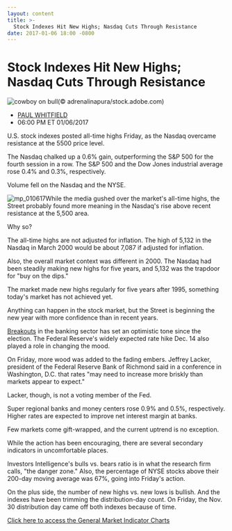 ```yaml
---
layout: content
title: >-
  Stock Indexes Hit New Highs; Nasdaq Cuts Through Resistance
date: 2017-01-06 18:00 -0800
---
```



Stock Indexes Hit New Highs; Nasdaq Cuts Through Resistance
============================================================


![cowboy on bull](https://www.investors.com/wp-content/uploads/2016/11/Stock-bullride-adobe.jpg)(© adrenalinapura/stock.adobe.com)



* [PAUL WHITFIELD](https://www.investors.com/author/whitfieldp/ "Posts by PAUL WHITFIELD")
* 06:00 PM ET 01/06/2017




U.S. stock indexes posted all-time highs Friday, as the Nasdaq overcame resistance at the 5500 price level.


The Nasdaq chalked up a 0.6% gain, outperforming the S&P 500 for the fourth session in a row. The S&P 500 and the Dow Jones industrial average rose 0.4% and 0.3%, respectively.


Volume fell on the Nasdaq and the NYSE.


![mp_010617](https://www.investors.com/wp-content/uploads/2017/01/MP_010617-218x300.png)While the media gushed over the market's all-time highs, the Street probably found more meaning in the Nasdaq's rise above recent resistance at the 5,500 area.


Why so?


The all-time highs are not adjusted for inflation. The high of 5,132 in the Nasdaq in March 2000 would be about 7,087 if adjusted for inflation.


Also, the overall market context was different in 2000. The Nasdaq had been steadily making new highs for five years, and 5,132 was the trapdoor for "buy on the dips."


The market made new highs regularly for five years after 1995, something today's market has not achieved yet.


Anything can happen in the stock market, but the Street is beginning the new year with more confidence than in recent years.


[Breakouts](http://education.investors.com/lesson.aspx?id=736311&sourceid=735787) in the banking sector has set an optimistic tone since the election. The Federal Reserve's widely expected rate hike Dec. 14 also played a role in changing the mood.


On Friday, more wood was added to the fading embers. Jeffrey Lacker, president of the Federal Reserve Bank of Richmond said in a conference in Washington, D.C. that rates "may need to increase more briskly than markets appear to expect."


Lacker, though, is not a voting member of the Fed.


Super regional banks and money centers rose 0.9% and 0.5%, respectively. Higher rates are expected to improve net interest margin at banks.


Few markets come gift-wrapped, and the current uptrend is no exception.


While the action has been encouraging, there are several secondary indicators in uncomfortable places.


Investors Intelligence's bulls vs. bears ratio is in what the research firm calls, "the danger zone." Also, the percentage of NYSE stocks above their 200-day moving average was 67%, going into Friday's action.


On the plus side, the number of new highs vs. new lows is bullish. And the indexes have been trimming the distribution-day count. On Friday, the Nov. 30 distribution day came off both indexes because of time.


[Click here to access the General Market Indicator Charts](https://www.investors.com/wp-content/uploads/2017/01/GMI.pdf)




